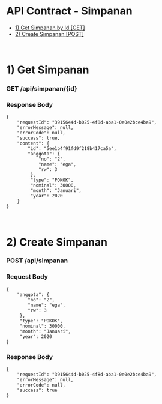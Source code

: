 # API Contract - Simpanan
- [1) Get Simpanan by Id [GET]](#getById)
- [2) Create Simpanan [POST]](#create)

<br>

# 1) Get Simpanan<a name="getById"></a>
### GET /api/simpanan/{id}

### Response Body

	{
		"requestId": "3915644d-b025-4f8d-aba1-0e0e2bce4ba9",
		"errorMessage": null,
		"errorCode": null,
		"success": true,
		"content": {
		    "id": "5ee1b4f91fd9f218b417ca5a",
		    "anggota": {
		        "no": "2",
		        "name": "ega",
		        "rw": 3
		     },
		     "type": "POKOK",
		     "nominal": 30000,
		     "month": "Januari",
		     "year": 2020
		}
	}

<br>

# 2) Create Simpanan<a name="create"></a>
### POST /api/simpanan

### Request Body

	{
		"anggota": {
		    "no": "2",
		    "name": "ega",
		    "rw": 3
		 },
		 "type": "POKOK",
		 "nominal": 30000,
		 "month": "Januari",
		 "year": 2020
	}

### Response Body

	{
		"requestId": "3915644d-b025-4f8d-aba1-0e0e2bce4ba9",
		"errorMessage": null,
		"errorCode": null,
		"success": true
	}

<br>